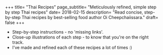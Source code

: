 +++
title= "Thai Recipes"
page_subtitle= "Meticulously refined, simple step by step Thai recipes"
date= 2018-02-15
description= "Read concise, step-by-step Thai recipes by best-selling food author Oi Cheepchaiissara."
draft= false
+++

- Step-by-step instructions - no 'missing links'.
- Close-up illustrations of each step - to know that you're on the right track.
- I've made and refined each of these recipes a lot of times :)